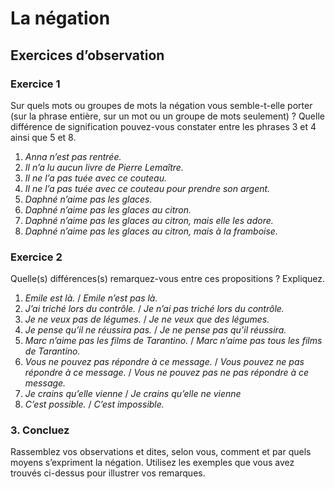 # La négation
## Exercices d’observation
### Exercice 1
Sur quels mots ou groupes de mots la négation vous semble-t-elle porter (sur la phrase entière, sur un mot ou un groupe de mots seulement) ? Quelle différence de signification pouvez-vous constater entre les phrases 3 et 4 ainsi que 5 et 8.
1. *Anna n’est pas rentrée.*
2. *Il n’a lu aucun livre de Pierre Lemaître.*
3. *Il ne l’a pas tuée avec ce couteau.*
4. *Il ne l’a pas tuée avec ce couteau pour prendre son argent.*
5. *Daphné n’aime pas les glaces.*
6. *Daphné n’aime pas les glaces au citron.*
7. *Daphné n’aime pas les glaces au citron, mais elle les adore.*
8. *Daphné n’aime pas les glaces au citron, mais à la framboise.*

### Exercice 2
Quelle(s) différences(s) remarquez-vous entre ces propositions ? Expliquez.
1. *Emile est là.* / *Emile n’est pas là.*
2. *J’ai triché lors du contrôle.* / *Je n’ai pas triché lors du contrôle.*
3. *Je ne veux pas de légumes.* / *Je ne veux que des légumes.*
4. *Je pense qu’il ne réussira pas.* / *Je ne pense pas qu’il réussira.*
5. *Marc n’aime pas les films de Tarantino.* / *Marc n’aime pas tous les films de Tarantino.*
6. *Vous ne pouvez pas répondre à ce message.* / *Vous pouvez ne pas répondre à ce message.* / *Vous ne pouvez pas ne pas répondre à ce message.*
7. *Je crains qu’elle vienne* / *Je crains qu’elle ne vienne* 
8. *C’est possible.* / *C’est impossible.*

### 3. Concluez
Rassemblez vos observations et dites, selon vous, comment et par quels moyens s’expriment la négation. Utilisez les exemples que vous avez trouvés ci-dessus pour illustrer vos remarques.
